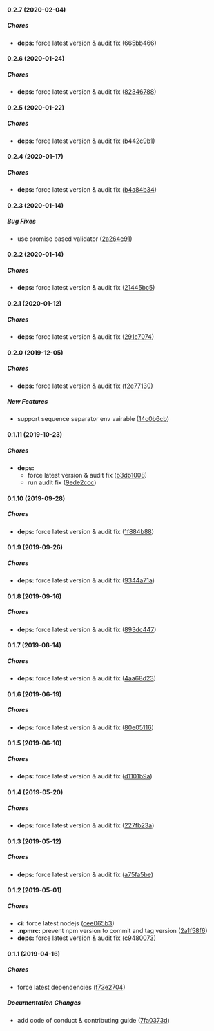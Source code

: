 #### 0.2.7 (2020-02-04)

##### Chores

* **deps:**  force latest version & audit fix ([665bb466](https://github.com/lykmapipo/mongoose-sequenceable/commit/665bb4667546498ac941be6c16ebd903dc281b21))

#### 0.2.6 (2020-01-24)

##### Chores

* **deps:**  force latest version & audit fix ([82346788](https://github.com/lykmapipo/mongoose-sequenceable/commit/823467881ed36caa8c0ba3180d3f590f51fcef32))

#### 0.2.5 (2020-01-22)

##### Chores

* **deps:**  force latest version & audit fix ([b442c9b1](https://github.com/lykmapipo/mongoose-sequenceable/commit/b442c9b1f898e7c57cb6a76b0a0417eb43d8a140))

#### 0.2.4 (2020-01-17)

##### Chores

* **deps:**  force latest version & audit fix ([b4a84b34](https://github.com/lykmapipo/mongoose-sequenceable/commit/b4a84b34df05429774f26fb9bc13b947bdab24e4))

#### 0.2.3 (2020-01-14)

##### Bug Fixes

*  use promise based validator ([2a264e91](https://github.com/lykmapipo/mongoose-sequenceable/commit/2a264e9131a1e596edc1b8a421e77aafc36d94dd))

#### 0.2.2 (2020-01-14)

##### Chores

* **deps:**  force latest version & audit fix ([21445bc5](https://github.com/lykmapipo/mongoose-sequenceable/commit/21445bc532eadc3b1f93a252a51a477d2698bd17))

#### 0.2.1 (2020-01-12)

##### Chores

* **deps:**  force latest version & audit fix ([291c7074](https://github.com/lykmapipo/mongoose-sequenceable/commit/291c7074cbdc3e73b29836bc7922c6bb0169b293))

#### 0.2.0 (2019-12-05)

##### Chores

* **deps:**  force latest version & audit fix ([f2e77130](https://github.com/lykmapipo/mongoose-sequenceable/commit/f2e7713066a7dc7599e01c79388f93eba78ae5ef))

##### New Features

*  support sequence separator env vairable ([14c0b6cb](https://github.com/lykmapipo/mongoose-sequenceable/commit/14c0b6cbdbbf938d798040b0626060fdc6717763))

#### 0.1.11 (2019-10-23)

##### Chores

* **deps:**
  *  force latest version & audit fix ([b3db1008](https://github.com/lykmapipo/mongoose-sequenceable/commit/b3db100811a47182ac3cbba22dc5f50c104389be))
  *  run audit fix ([9ede2ccc](https://github.com/lykmapipo/mongoose-sequenceable/commit/9ede2ccc3cfa57096b2ae4b3a12b9b675b917cc1))

#### 0.1.10 (2019-09-28)

##### Chores

* **deps:**  force latest version & audit fix ([1f884b88](https://github.com/lykmapipo/mongoose-sequenceable/commit/1f884b8882bcfe2b5299798693262dc859dc83ac))

#### 0.1.9 (2019-09-26)

##### Chores

* **deps:**  force latest version & audit fix ([9344a71a](https://github.com/lykmapipo/mongoose-sequenceable/commit/9344a71ad656031f2f2b120ddcdec6c1f0832e82))

#### 0.1.8 (2019-09-16)

##### Chores

* **deps:**  force latest version & audit fix ([893dc447](https://github.com/lykmapipo/mongoose-sequenceable/commit/893dc4472a25631d5b71e09f194e862ab8d0bb4d))

#### 0.1.7 (2019-08-14)

##### Chores

* **deps:**  force latest version & audit fix ([4aa68d23](https://github.com/lykmapipo/mongoose-sequenceable/commit/4aa68d233f70e4198d31e65da3bfaf2f8f53ffe0))

#### 0.1.6 (2019-06-19)

##### Chores

* **deps:**  force latest version & audit fix ([80e05116](https://github.com/lykmapipo/mongoose-sequenceable/commit/80e0511673c45d3bf9b4c0540dd7fd8aa40d72a8))

#### 0.1.5 (2019-06-10)

##### Chores

* **deps:**  force latest version & audit fix ([d1101b9a](https://github.com/lykmapipo/mongoose-sequenceable/commit/d1101b9a96a9d65e0e1f353c91ace5ce57d18b7a))

#### 0.1.4 (2019-05-20)

##### Chores

* **deps:**  force latest version & audit fix ([227fb23a](https://github.com/lykmapipo/mongoose-sequenceable/commit/227fb23a9a4a0be68d787c10f862de2ba8c12fd9))

#### 0.1.3 (2019-05-12)

##### Chores

* **deps:**  force latest version & audit fix ([a75fa5be](https://github.com/lykmapipo/mongoose-sequenceable/commit/a75fa5be10923303c3f9033d04817dd0262fb21b))

#### 0.1.2 (2019-05-01)

##### Chores

* **ci:**  force latest nodejs ([cee065b3](https://github.com/lykmapipo/mongoose-sequenceable/commit/cee065b3a032a2ed49cb071ab2d8e8d3a66c0826))
* **.npmrc:**  prevent npm version to commit and tag version ([2a1f58f6](https://github.com/lykmapipo/mongoose-sequenceable/commit/2a1f58f6da6bf6681be90995b02896045dc7ce6b))
* **deps:**  force latest version & audit fix ([c9480073](https://github.com/lykmapipo/mongoose-sequenceable/commit/c94800732bc7e40b7f073baade0c5651b717e458))

#### 0.1.1 (2019-04-16)

##### Chores

*  force latest dependencies ([f73e2704](https://github.com/lykmapipo/mongoose-sequenceable/commit/f73e2704dce004305a7c8f554e536e8a5762f2ee))

##### Documentation Changes

*  add code of conduct & contributing guide ([7fa0373d](https://github.com/lykmapipo/mongoose-sequenceable/commit/7fa0373df4e2e1d7d5536ccfbcd7584f63115a4c))

